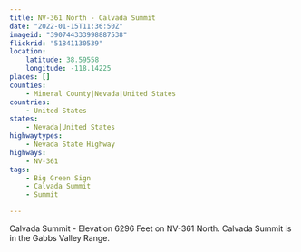 ```yaml
---
title: NV-361 North - Calvada Summit
date: "2022-01-15T11:36:50Z"
imageid: "390744333998887538"
flickrid: "51841130539"
location:
    latitude: 38.59558
    longitude: -118.14225
places: []
counties:
    - Mineral County|Nevada|United States
countries:
    - United States
states:
    - Nevada|United States
highwaytypes:
    - Nevada State Highway
highways:
    - NV-361
tags:
    - Big Green Sign
    - Calvada Summit
    - Summit

---
```

Calvada Summit - Elevation 6296 Feet on NV-361 North.  Calvada Summit is in the Gabbs Valley Range.